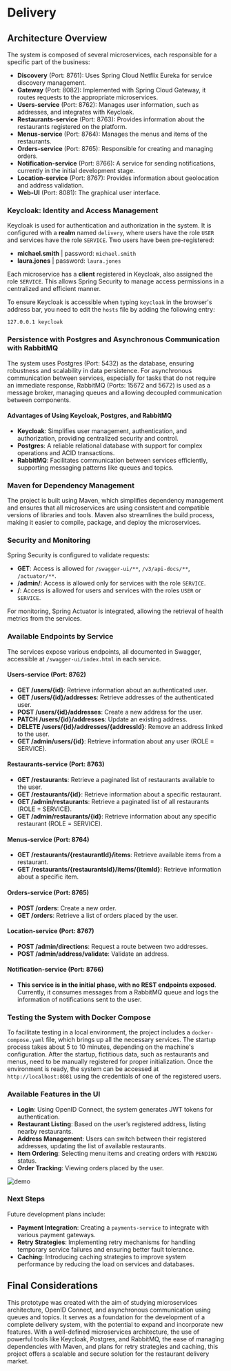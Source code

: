 # Delivery

## Architecture Overview

The system is composed of several microservices, each responsible for a specific part of the business:

- **Discovery** (Port: 8761): Uses Spring Cloud Netflix Eureka for service discovery management.
- **Gateway** (Port: 8082): Implemented with Spring Cloud Gateway, it routes requests to the appropriate microservices.
- **Users-service** (Port: 8762): Manages user information, such as addresses, and integrates with Keycloak.
- **Restaurants-service** (Port: 8763): Provides information about the restaurants registered on the platform.
- **Menus-service** (Port: 8764): Manages the menus and items of the restaurants.
- **Orders-service** (Port: 8765): Responsible for creating and managing orders.
- **Notification-service** (Port: 8766): A service for sending notifications, currently in the initial development stage.
- **Location-service** (Port: 8767): Provides information about geolocation and address validation.
- **Web-UI** (Port: 8081): The graphical user interface.

### Keycloak: Identity and Access Management

Keycloak is used for authentication and authorization in the system. It is configured with a **realm** named `delivery`, where users have the role `USER` and services have the role `SERVICE`. Two users have been pre-registered:

- **michael.smith** | password: `michael.smith`
- **laura.jones** | password: `laura.jones`

Each microservice has a **client** registered in Keycloak, also assigned the role `SERVICE`. This allows Spring Security to manage access permissions in a centralized and efficient manner.

To ensure Keycloak is accessible when typing `keycloak` in the browser's address bar, you need to edit the `hosts` file by adding the following entry:

```
127.0.0.1 keycloak
```

### Persistence with Postgres and Asynchronous Communication with RabbitMQ

The system uses Postgres (Port: 5432) as the database, ensuring robustness and scalability in data persistence. For asynchronous communication between services, especially for tasks that do not require an immediate response, RabbitMQ (Ports: 15672 and 5672) is used as a message broker, managing queues and allowing decoupled communication between components.

#### Advantages of Using Keycloak, Postgres, and RabbitMQ

- **Keycloak**: Simplifies user management, authentication, and authorization, providing centralized security and control.
- **Postgres**: A reliable relational database with support for complex operations and ACID transactions.
- **RabbitMQ**: Facilitates communication between services efficiently, supporting messaging patterns like queues and topics.

### Maven for Dependency Management

The project is built using Maven, which simplifies dependency management and ensures that all microservices are using consistent and compatible versions of libraries and tools. Maven also streamlines the build process, making it easier to compile, package, and deploy the microservices.

### Security and Monitoring

Spring Security is configured to validate requests:

- **GET**: Access is allowed for `/swagger-ui/**`, `/v3/api-docs/**`, `/actuator/**`.
- **/admin/**: Access is allowed only for services with the role `SERVICE`.
- **/**: Access is allowed for users and services with the roles `USER` or `SERVICE`.

For monitoring, Spring Actuator is integrated, allowing the retrieval of health metrics from the services.

### Available Endpoints by Service

The services expose various endpoints, all documented in Swagger, accessible at `/swagger-ui/index.html` in each service.

#### Users-service (Port: 8762)

- **GET /users/{id}**: Retrieve information about an authenticated user.
- **GET /users/{id}/addresses**: Retrieve addresses of the authenticated user.
- **POST /users/{id}/addresses**: Create a new address for the user.
- **PATCH /users/{id}/addresses**: Update an existing address.
- **DELETE /users/{id}/addresses/{addressId}**: Remove an address linked to the user.
- **GET /admin/users/{id}**: Retrieve information about any user (ROLE = SERVICE).

#### Restaurants-service (Port: 8763)

- **GET /restaurants**: Retrieve a paginated list of restaurants available to the user.
- **GET /restaurants/{id}**: Retrieve information about a specific restaurant.
- **GET /admin/restaurants**: Retrieve a paginated list of all restaurants (ROLE = SERVICE).
- **GET /admin/restaurants/{id}**: Retrieve information about any specific restaurant (ROLE = SERVICE).

#### Menus-service (Port: 8764)

- **GET /restaurants/{restaurantId}/items**: Retrieve available items from a restaurant.
- **GET /restaurants/{restaurantsId}/items/{itemId}**: Retrieve information about a specific item.

#### Orders-service (Port: 8765)

- **POST /orders**: Create a new order.
- **GET /orders**: Retrieve a list of orders placed by the user.

#### Location-service (Port: 8767)

- **POST /admin/directions**: Request a route between two addresses.
- **POST /admin/address/validate**: Validate an address.

#### Notification-service (Port: 8766)

- **This service is in the initial phase, with no REST endpoints exposed**. Currently, it consumes messages from a RabbitMQ queue and logs the information of notifications sent to the user.

### Testing the System with Docker Compose

To facilitate testing in a local environment, the project includes a `docker-compose.yaml` file, which brings up all the necessary services. The startup process takes about 5 to 10 minutes, depending on the machine's configuration. After the startup, fictitious data, such as restaurants and menus, need to be manually registered for proper initialization. Once the environment is ready, the system can be accessed at `http://localhost:8081` using the credentials of one of the registered users.

### Available Features in the UI

- **Login**: Using OpenID Connect, the system generates JWT tokens for authentication.
- **Restaurant Listing**: Based on the user’s registered address, listing nearby restaurants.
- **Address Management**: Users can switch between their registered addresses, updating the list of available restaurants.
- **Item Ordering**: Selecting menu items and creating orders with `PENDING` status.
- **Order Tracking**: Viewing orders placed by the user.

![demo](/docs/demo.gif)

### Next Steps

Future development plans include:

- **Payment Integration**: Creating a `payments-service` to integrate with various payment gateways.
- **Retry Strategies**: Implementing retry mechanisms for handling temporary service failures and ensuring better fault tolerance.
- **Caching**: Introducing caching strategies to improve system performance by reducing the load on services and databases.

## Final Considerations

This prototype was created with the aim of studying microservices architecture, OpenID Connect, and asynchronous communication using queues and topics. It serves as a foundation for the development of a complete delivery system, with the potential to expand and incorporate new features. With a well-defined microservices architecture, the use of powerful tools like Keycloak, Postgres, and RabbitMQ, the ease of managing dependencies with Maven, and plans for retry strategies and caching, this project offers a scalable and secure solution for the restaurant delivery market.